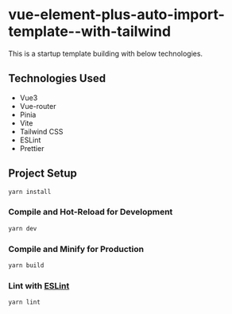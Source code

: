 # vue-element-plus-auto-import-template--with-tailwind

This is a startup template building with below technologies.

## Technologies Used

- Vue3
- Vue-router
- Pinia
- Vite
- Tailwind CSS
- ESLint
- Prettier

## Project Setup

```sh
yarn install
```

### Compile and Hot-Reload for Development

```sh
yarn dev
```

### Compile and Minify for Production

```sh
yarn build
```

### Lint with [ESLint](https://eslint.org/)

```sh
yarn lint
```

